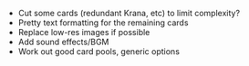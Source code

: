 * Cut some cards (redundant Krana, etc) to limit complexity?
* Pretty text formatting for the remaining cards
* Replace low-res images if possible
* Add sound effects/BGM
* Work out good card pools, generic options